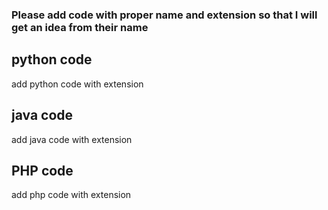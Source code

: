 ### Please add code with proper name and extension so that I will get an idea from their name
## python code
add python code with extension
## java code
add java code with extension
## PHP code
add php code with extension
